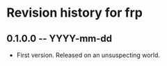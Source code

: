 # Revision history for frp

## 0.1.0.0 -- YYYY-mm-dd

* First version. Released on an unsuspecting world.
